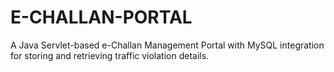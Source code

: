 # E-CHALLAN-PORTAL
A Java Servlet-based e-Challan Management Portal with MySQL integration for storing and retrieving traffic violation details.
